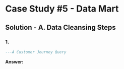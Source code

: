 # Case Study #5 - Data Mart

## Solution - A.  Data Cleansing Steps

### 1. 


````sql
---A Customer Journey Query


````


**Answer:**
